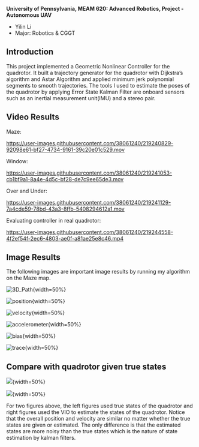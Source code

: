 **University of Pennsylvania, MEAM 620: Advanced Robotics,
Project - Autonomous UAV**

* Yilin Li 
* Major: Robotics & CGGT 

## Introduction
This project implemented a Geometric Nonlinear Controller for the quadrotor. It built a trajectory generator for the quadrotor with Dijkstra’s algorithm and Astar Algorithm and applied minimum jerk polynomial segments to smooth trajectories. The tools I used to estimate the poses of the quadrotor by applying Error State Kalman Filter are onboard sensors such as an inertial measurement unit(IMU) and a stereo pair. 

## Video Results
Maze: 

https://user-images.githubusercontent.com/38061240/219240829-92098e61-bf27-4734-9161-39c20e01c529.mov

Window: 

https://user-images.githubusercontent.com/38061240/219241053-cb1bf9a1-8a4e-4d5c-bf28-de7c9ee65de3.mov

Over and Under: 

https://user-images.githubusercontent.com/38061240/219241129-7a4cde59-78bd-43a3-8ffb-5408294612a1.mov

Evaluating controller in real quadrotor:

https://user-images.githubusercontent.com/38061240/219244558-4f2ef54f-2ec6-4803-ae0f-a81ae25e8c46.mp4

## Image Results

The following images are important image results by running my algorithm on the Maze map. 

![3D_Path](figures/3D_Path.png){width=50%}

![position](figures/position.png){width=50%}

![velocity](figures/velocity.png){width=50%}

![accelerometer](figures/accelerometer.png){width=50%}

![bias](figures/bias.png){width=50%}

![trace](figures/trace.png){width=50%}


## Compare with quadrotor given true states

![](figures/comp_pos.png){width=50%}

![](figures/comp_vel.png){width=50%}

For two figures above, the left figures used true states of the quadrotor and right figures used the VIO to estimate the states of the quadrotor. Notice that the overall position and velocity are similar no matter whether the true states are given or estimated. The only difference is that the estimated states are more noisy than the true states which is the nature of state estimation by kalman filters. 

